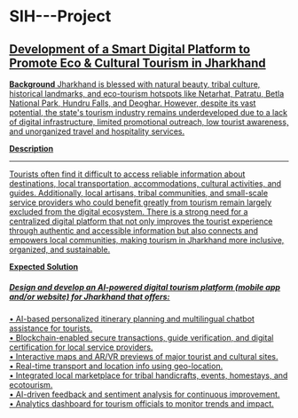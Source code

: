 # SIH---Project
## <u>Development of a Smart Digital Platform to Promote Eco &amp; Cultural Tourism in Jharkhand
**<u>Background</u>**
Jharkhand is blessed with natural beauty, tribal culture, historical landmarks, and eco-tourism hotspots like Netarhat, Patratu, Betla National Park, Hundru Falls, and Deoghar. However, despite its vast potential, the state's tourism industry remains underdeveloped due to a lack of digital infrastructure, limited promotional outreach, low tourist awareness, and unorganized travel and hospitality services.

**<u>Description</u>**<hr>

Tourists often find it difficult to access reliable information about destinations, local transportation, accommodations, cultural activities, and guides. Additionally, local artisans, tribal communities, and small-scale service providers who could benefit greatly from tourism remain largely excluded from the digital ecosystem. There is a strong need for a centralized digital platform that not only improves the tourist experience through authentic and accessible information but also connects and empowers local communities, making tourism in Jharkhand more inclusive, organized, and sustainable.

**Expected Solution**

##### <u>Design and develop an AI-powered digital tourism platform (mobile app and/or website) for Jharkhand that offers:</u>
• AI-based personalized itinerary planning and multilingual chatbot assistance for tourists.<br>
• Blockchain-enabled secure transactions, guide verification, and digital certification for local service providers.<br>
• Interactive maps and AR/VR previews of major tourist and cultural sites.<br>
• Real-time transport and location info using geo-location.<br>
• Integrated local marketplace for tribal handicrafts, events, homestays, and ecotourism.<br>
• AI-driven feedback and sentiment analysis for continuous improvement.<br>
• Analytics dashboard for tourism officials to monitor trends and impact.

